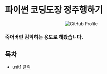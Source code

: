# 파이썬 코딩도장 정주행하기
<div style="text-align: center;">
    <img src="https://contents.kyobobook.co.kr/sih/fit-in/458x0/pdt/9791140702428.jpg" alt="GitHub Profile">
</div>  

### 죽어버린 감익히는 용도로 해봤습니다.

## 목차
- unit1 <a href="https://github.com/moonlomon/dojang_project/blob/main/unit1/unit1-1/들어가기.md">클릭</a>